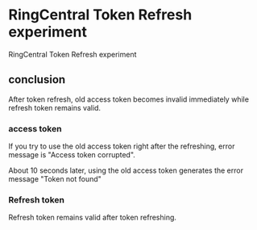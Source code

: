 # RingCentral Token Refresh experiment

RingCentral Token Refresh experiment


## conclusion

After token refresh, old access token becomes invalid immediately while refresh token remains valid.

### access token

If you try to use the old access token right after the refreshing, error message is "Access token corrupted". 

About 10 seconds later, using the old access token generates the error message "Token not found"


### Refresh token

Refresh token remains valid after token refreshing.
